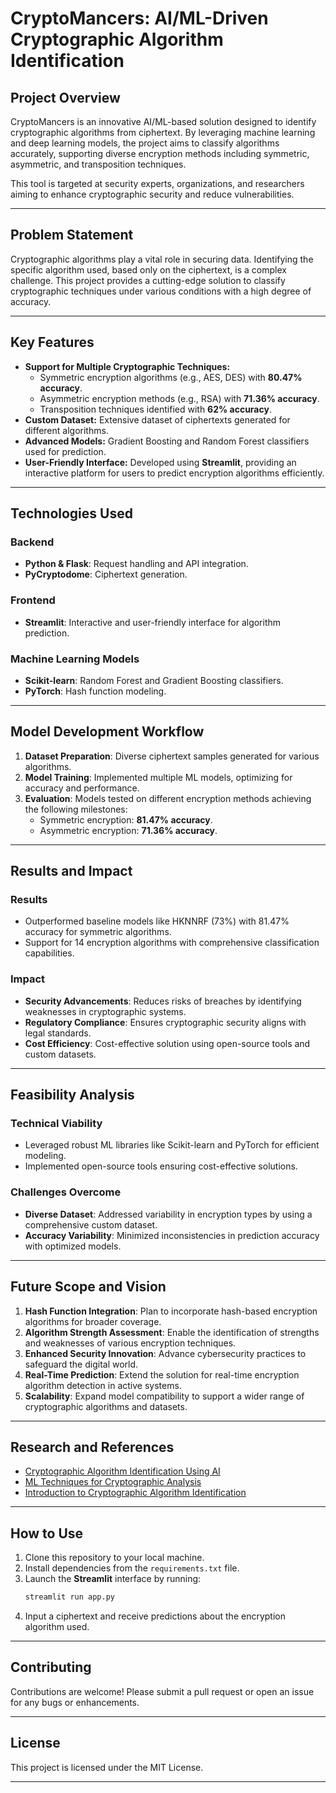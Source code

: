 # CryptoMancers: AI/ML-Driven Cryptographic Algorithm Identification  

## Project Overview  
CryptoMancers is an innovative AI/ML-based solution designed to identify cryptographic algorithms from ciphertext. By leveraging machine learning and deep learning models, the project aims to classify algorithms accurately, supporting diverse encryption methods including symmetric, asymmetric, and transposition techniques.  

This tool is targeted at security experts, organizations, and researchers aiming to enhance cryptographic security and reduce vulnerabilities.  

---

## Problem Statement  
Cryptographic algorithms play a vital role in securing data. Identifying the specific algorithm used, based only on the ciphertext, is a complex challenge. This project provides a cutting-edge solution to classify cryptographic techniques under various conditions with a high degree of accuracy.  

---

## Key Features  
- **Support for Multiple Cryptographic Techniques:**  
  - Symmetric encryption algorithms (e.g., AES, DES) with **80.47% accuracy**.  
  - Asymmetric encryption methods (e.g., RSA) with **71.36% accuracy**.  
  - Transposition techniques identified with **62% accuracy**.  
- **Custom Dataset:** Extensive dataset of ciphertexts generated for different algorithms.  
- **Advanced Models:** Gradient Boosting and Random Forest classifiers used for prediction.  
- **User-Friendly Interface:** Developed using **Streamlit**, providing an interactive platform for users to predict encryption algorithms efficiently.  

---

## Technologies Used  

### Backend  
- **Python & Flask**: Request handling and API integration.  
- **PyCryptodome**: Ciphertext generation.  

### Frontend  
- **Streamlit**: Interactive and user-friendly interface for algorithm prediction.  

### Machine Learning Models  
- **Scikit-learn**: Random Forest and Gradient Boosting classifiers.  
- **PyTorch**: Hash function modeling.  

---

## Model Development Workflow  
1. **Dataset Preparation**: Diverse ciphertext samples generated for various algorithms.  
2. **Model Training**: Implemented multiple ML models, optimizing for accuracy and performance.  
3. **Evaluation**: Models tested on different encryption methods achieving the following milestones:  
   - Symmetric encryption: **81.47% accuracy**.  
   - Asymmetric encryption: **71.36% accuracy**.  

---

## Results and Impact  

### Results  
- Outperformed baseline models like HKNNRF (73%) with 81.47% accuracy for symmetric algorithms.  
- Support for 14 encryption algorithms with comprehensive classification capabilities.  

### Impact  
- **Security Advancements**: Reduces risks of breaches by identifying weaknesses in cryptographic systems.  
- **Regulatory Compliance**: Ensures cryptographic security aligns with legal standards.  
- **Cost Efficiency**: Cost-effective solution using open-source tools and custom datasets.  

---

## Feasibility Analysis  

### Technical Viability  
- Leveraged robust ML libraries like Scikit-learn and PyTorch for efficient modeling.  
- Implemented open-source tools ensuring cost-effective solutions.  

### Challenges Overcome  
- **Diverse Dataset**: Addressed variability in encryption types by using a comprehensive custom dataset.  
- **Accuracy Variability**: Minimized inconsistencies in prediction accuracy with optimized models.  

---

## Future Scope and Vision  
1. **Hash Function Integration**: Plan to incorporate hash-based encryption algorithms for broader coverage.  
2. **Algorithm Strength Assessment**: Enable the identification of strengths and weaknesses of various encryption techniques.  
3. **Enhanced Security Innovation**: Advance cybersecurity practices to safeguard the digital world.  
4. **Real-Time Prediction**: Extend the solution for real-time encryption algorithm detection in active systems.  
5. **Scalability**: Expand model compatibility to support a wider range of cryptographic algorithms and datasets.  

---

## Research and References  
- [Cryptographic Algorithm Identification Using AI](https://pdfs.semanticscholar.org/a13c/948ea6bec848699decb0254ef5b7704d8a38.pdf)  
- [ML Techniques for Cryptographic Analysis](https://www.sciencedirect.com/science/article/pii/S0957417422006811)  
- [Introduction to Cryptographic Algorithm Identification](https://www.researchgate.net/publication/337940145)  

---

## How to Use  
1. Clone this repository to your local machine.  
2. Install dependencies from the `requirements.txt` file.  
3. Launch the **Streamlit** interface by running:  
   ```bash  
   streamlit run app.py  
   ```  
4. Input a ciphertext and receive predictions about the encryption algorithm used.  

---

## Contributing  
Contributions are welcome! Please submit a pull request or open an issue for any bugs or enhancements.  

---

## License  
This project is licensed under the MIT License.  

---  
